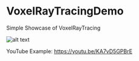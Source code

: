 # VoxelRayTracingDemo
Simple Showcase of VoxelRayTracing

![alt text](https://github.com/StayOnSofa/VoxelRayTracingDemo/blob/main/example.png?raw=true)

YouTube Example: https://youtu.be/KA7vD5GPBrE
